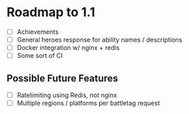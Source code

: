 # Roadmap to 1.1

* [ ] Achievements
* [ ] General heroes response for ability names / descriptions
* [ ] Docker integration w/ nginx + redis
* [ ] Some sort of CI

## Possible Future Features
* [ ] Ratelimiting using Redis, not nginx
* [ ] Multiple regions / platforms per battletag request
